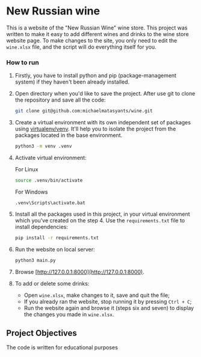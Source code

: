 # New Russian wine

This is a website of the "New Russian Wine" wine store.
This project was written to make it easy to add different wines and drinks to the wine store website page. To make changes to the site, you only need to edit the `wine.xlsx` file, and the script will do everything itself for you.

### How to run

1. Firstly, you have to install python and pip (package-management system) if they haven't been already installed.
2. Open directory when you'd like to save the project. After use git to clone the repository and save all the code:
   ```sh
   git clone git@github.com:michaelmatasyants/wine.git
   ```
3. Create a virtual environment with its own independent set of packages using [virtualenv/venv](https://docs.python.org/3/library/venv.html). It'll help you to isolate the project from the packages located in the base environment.
   ```sh
   python3 -m venv .venv
   ```

4. Activate virtual environment:

   For Linux
   ```sh
   source .venv/bin/activate
   ```

   For Windows
   ```console
   .venv\Scripts\activate.bat
   ```

5. Install all the packages used in this project, in your virtual environment which you've created on the step 4. Use the `requirements.txt` file to install dependencies:
    ```sh
    pip install -r requirements.txt
    ```

6. Run the website on local server:
    ```sh
    python3 main.py
    ```
7. Browse [http://127.0.0.1:8000](http://127.0.0.1:8000).

8. To add or delete some drinks:
   - Open `wine.xlsx`, make changes to it, save and quit the file;
   - If you already ran the website, stop running it by pressing `Ctrl + C`;
   - Run the website again and browse it (steps six and seven) to display the changes you made in `wine.xlsx`.

## Project Objectives

The code is written for educational purposes
